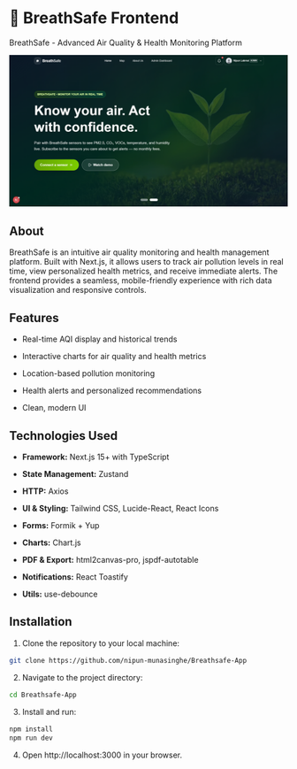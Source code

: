 # 🌿 BreathSafe Frontend
BreathSafe - Advanced Air Quality & Health Monitoring Platform

![Home Page Screenshot](./public/homepage.png)

## About

BreathSafe is an intuitive air quality monitoring and health management platform. Built with Next.js, it allows users to track air pollution levels in real time, view personalized health metrics, and receive immediate alerts. The frontend provides a seamless, mobile-friendly experience with rich data visualization and responsive controls.
## Features

- Real-time AQI display and historical trends

- Interactive charts for air quality and health metrics

- Location-based pollution monitoring

- Health alerts and personalized recommendations

- Clean, modern UI


## Technologies Used

- **Framework:** Next.js 15+ with TypeScript

- **State Management:** Zustand

- **HTTP:** Axios

- **UI & Styling:** Tailwind CSS, Lucide-React, React Icons

- **Forms:** Formik + Yup

- **Charts:** Chart.js

- **PDF & Export:** html2canvas-pro, jspdf-autotable

- **Notifications:** React Toastify

- **Utils:** use-debounce
## Installation

1. Clone the repository to your local machine:
```bash
git clone https://github.com/nipun-munasinghe/Breathsafe-App
```
2. Navigate to the project directory:
```bash
cd Breathsafe-App
```
3. Install and run:
```bash
npm install
npm run dev
```
4. Open http://localhost:3000 in your browser.

